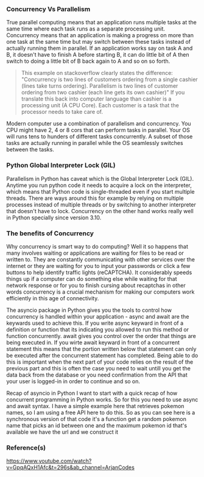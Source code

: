 ### Concurrency Vs Parallelism
True parallel computing means that an application runs multiple tasks at the same time where each task runs as a separate processing unit. 
Concurrency means that an application is making a progress on more than one task at the same time but may switch between these tasks instead of actually running them in parallel. If an application works say on task A and B, it doesn't have to finish A before starting B, it can do little bit of A then switch to doing a little bit of B back again to A and so on so forth.

> This example on stackoverflow clearly states the difference:
"Concurrency is two lines of customers ordering from a single cashier (lines take turns ordering). Parallelism is two lines of customer ordering from two cashier (each line gets its own cashier)"
If you translate this back into computer language than cashier is a processing unit (A CPU Core). Each customer is a task that the processor needs to take care of. 

Modern computer use a combination of parallelism and concurrency. You CPU might have 2, 4 or 8 cors that can perform tasks in parallel. Your OS will runs tens to hunders of different tasks concurrently. A subset of those tasks are actually running in parallel while the OS seamlessly switches between the tasks.

### Python Global Interpreter Lock (GIL)
Parallelism in Python has caveat which is the Global Interpreter Lock (GIL). Anytime you run python code it needs to acquire a lock on the interpreter, which means that Python code is single-threaded even if you start multiple threads. There are ways around this for example by relying on multiple processes instead of multiple threads or by switching to another interpreter that doesn't have to lock.
Concurrency on the other hand works really well in Python specially since version 3.10. 

### The benefits of Concurrency
Why concurrency is smart way to do computing? Well it so happens that many involves waiting or applications are waiting for files to be read or written to. They are constantly communicating with other services over the internet or they are waiting for you to input your passwords or click a few buttons to help identify traffic lights (reCAPTCHA). It considerably speeds things up if a computer can do something else while waiting for that network response or for you to finish cursing about recaptchas in other words concurrency is a crucial mechanism for making our computers work efficiently in this age of connectivity.

The asyncio package in Python gives you the tools to control how concurrency is handled within your application - async and await are the keywards used to achieve this. If you write async keyward in front of a definition or function that its indicating you allowed to run this method or function concurrently. await gives you control over the order that things are being executed in. If you wirte await keyward in front of a concurrent statement this means that the portion written below that statement can only be executed after the concurrent statement has completed. Being able to do this is important when the next part of your code relies on the result of the previous part and this is often the case you need to wait untill you get the data back from the database or you need confirmation from the API that your user is logged-in in order to continue and so on.

Recap of asyncio in Python
I want to start with a quick recap of how concurrent programming in Python works. So for this you need to use async and await syntax. I have a simple example here that retrieves pokemon names, so I am using a free API here to do this. So as you can see here is a synchronous version of that code it's a function get a random pokemon name that picks an id between one and the maximum pokemon id that's available we have the url and we construct it

### Reference(s)
https://www.youtube.com/watch?v=GpqAQxH1Afc&t=296s&ab_channel=ArjanCodes